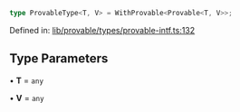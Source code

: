 ```ts
type ProvableType<T, V> = WithProvable<Provable<T, V>>;
```

Defined in: [lib/provable/types/provable-intf.ts:132](https://github.com/o1-labs/o1js/blob/89b7d1522af805d6d4c45a96d7a9cbc29a457aec/src/lib/provable/types/provable-intf.ts#L132)

## Type Parameters

• **T** = `any`

• **V** = `any`
